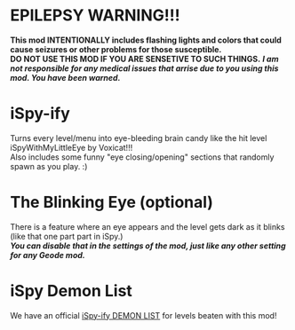 # EPILEPSY WARNING!!!
**This mod INTENTIONALLY includes flashing lights and colors that could cause seizures or other problems for those susceptible.  
DO NOT USE THIS MOD IF YOU ARE SENSETIVE TO SUCH THINGS.**
***I am not responsible for any medical issues that arrise due to you using this mod. You have been warned.***

# iSpy-ify
Turns every level/menu into eye-bleeding brain candy like the hit level iSpyWithMyLittleEye by Voxicat!!!  
Also includes some funny "eye closing/opening" sections that randomly spawn as you play. :)

# The Blinking Eye (optional)
There is a feature where an eye appears and the level gets dark as it blinks (like that one part part in iSpy.)  
***You can disable that in the settings of the mod, just like any other setting for any Geode mod.***

# iSpy Demon List
We have an official [iSpy-ify DEMON LIST](https://rgc-exists.github.io/ispy-demon-list/) for levels beaten with this mod!
